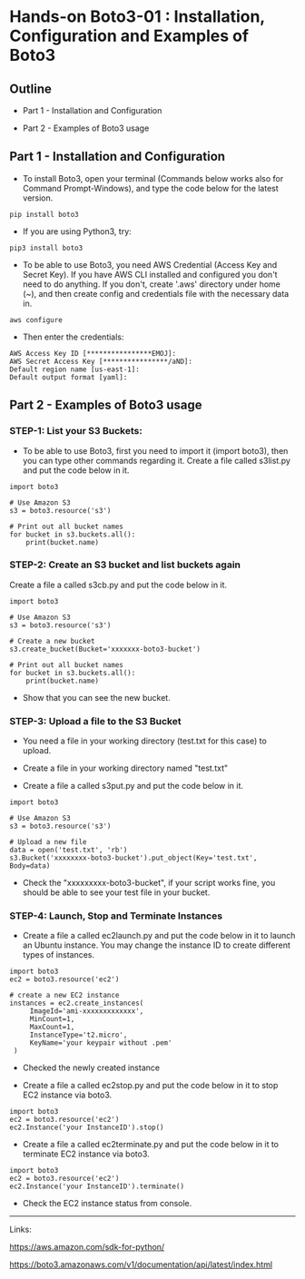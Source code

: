 # Hands-on Boto3-01 : Installation, Configuration and Examples of Boto3 

## Outline

- Part 1 - Installation and Configuration

- Part 2 - Examples of Boto3 usage


## Part 1 - Installation and Configuration

- To install Boto3, open your terminal (Commands below works also for Command Prompt-Windows), and type the code below for the latest version.

```text
pip install boto3
```

- If you are using Python3, try:

```text
pip3 install boto3
```
- To be able to use Boto3, you need AWS Credential (Access Key and Secret Key). If you have AWS CLI installed and configured you don't need to do anything. If you don't, create '.aws' directory under home (~), and then create config and credentials file with the necessary data in.

```text
aws configure
```
- Then enter the credentials:

```text
AWS Access Key ID [****************EMOJ]: 
AWS Secret Access Key [****************/aND]: 
Default region name [us-east-1]: 
Default output format [yaml]: 
```


## Part 2 - Examples of Boto3 usage

### STEP-1: List your S3 Buckets:


- To be able to use Boto3, first you need to import it (import boto3), then you can type other commands regarding it. Create a file  called s3list.py and put the code below in it.


```text
import boto3

# Use Amazon S3
s3 = boto3.resource('s3')

# Print out all bucket names
for bucket in s3.buckets.all():
    print(bucket.name)
```

### STEP-2: Create an S3 bucket and list buckets again

Create a file a called s3cb.py and put the code below in it.

```text
import boto3

# Use Amazon S3
s3 = boto3.resource('s3')

# Create a new bucket
s3.create_bucket(Bucket='xxxxxxx-boto3-bucket')

# Print out all bucket names
for bucket in s3.buckets.all():
    print(bucket.name)
```

- Show that you can see the new bucket.


### STEP-3: Upload a file to the S3 Bucket

- You need a file in your working directory (test.txt for this case) to upload.  

- Create a file in your working directory named "test.txt"

- Create a file a called s3put.py and put the code below in it.

```text
import boto3

# Use Amazon S3
s3 = boto3.resource('s3')

# Upload a new file
data = open('test.txt', 'rb')
s3.Bucket('xxxxxxxx-boto3-bucket').put_object(Key='test.txt', Body=data)
```
- Check the "xxxxxxxxx-boto3-bucket", if your script works fine, you should be able to see your test file in your bucket.

### STEP-4: Launch, Stop and Terminate Instances


- Create a file a called ec2launch.py and put the code below in it to launch an Ubuntu instance. You may change the instance ID to create different types of instances.

```text
import boto3
ec2 = boto3.resource('ec2')

# create a new EC2 instance
instances = ec2.create_instances(
     ImageId='ami-xxxxxxxxxxxxx',
     MinCount=1,
     MaxCount=1,
     InstanceType='t2.micro',
     KeyName='your keypair without .pem'
 )
```

- Checked the newly created instance

- Create a file a called ec2stop.py and put the code below in it to stop EC2 instance via boto3.


```text
import boto3
ec2 = boto3.resource('ec2')
ec2.Instance('your InstanceID').stop()
```

- Create a file a called ec2terminate.py and put the code below in it to terminate EC2 instance via boto3.

```text
import boto3
ec2 = boto3.resource('ec2')
ec2.Instance('your InstanceID').terminate()
```
- Check the EC2 instance status from console.

---

Links:

https://aws.amazon.com/sdk-for-python/

https://boto3.amazonaws.com/v1/documentation/api/latest/index.html